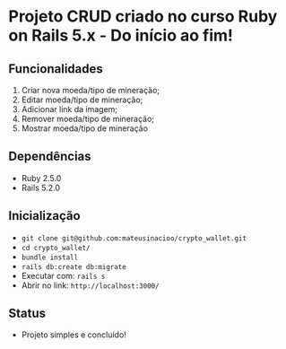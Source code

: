 # Projeto CRUD criado no curso Ruby on Rails 5.x - Do início ao fim!

## Funcionalidades
1. Criar nova moeda/tipo de mineração;
2. Editar moeda/tipo de mineração;
3. Adicionar link da imagem;
4. Remover moeda/tipo de mineração;
5. Mostrar moeda/tipo de mineração

## Dependências
* Ruby 2.5.0
* Rails 5.2.0

## Inicialização
* `git clone git@github.com:mateusinacioo/crypto_wallet.git `
* `cd crypto_wallet/`
* `bundle install`
* `rails db:create db:migrate`
* Executar com: `rails s`
* Abrir no link: `http://localhost:3000/`

## Status
* Projeto simples e concluído!
